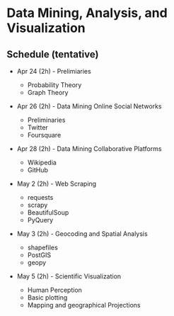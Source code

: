 # Data Mining, Analysis, and Visualization

## Schedule (tentative)

- Apr 24 (2h) - Prelimiaries
  * Probability Theory
  * Graph Theory

- Apr 26 (2h) - Data Mining Online Social Networks
  * Preliminaries
  * Twitter
  * Foursquare

- Apr 28 (2h) -  Data Mining Collaborative Platforms
  * Wikipedia
  * GitHub

- May 2 (2h) - Web Scraping
  * requests
  * scrapy
  * BeautifulSoup
  * PyQuery

- May 3 (2h) - Geocoding and Spatial Analysis
  * shapefiles
  * PostGIS
  * geopy

- May 5 (2h) - Scientific Visualization
  * Human Perception
  * Basic plotting
  * Mapping and geographical Projections

